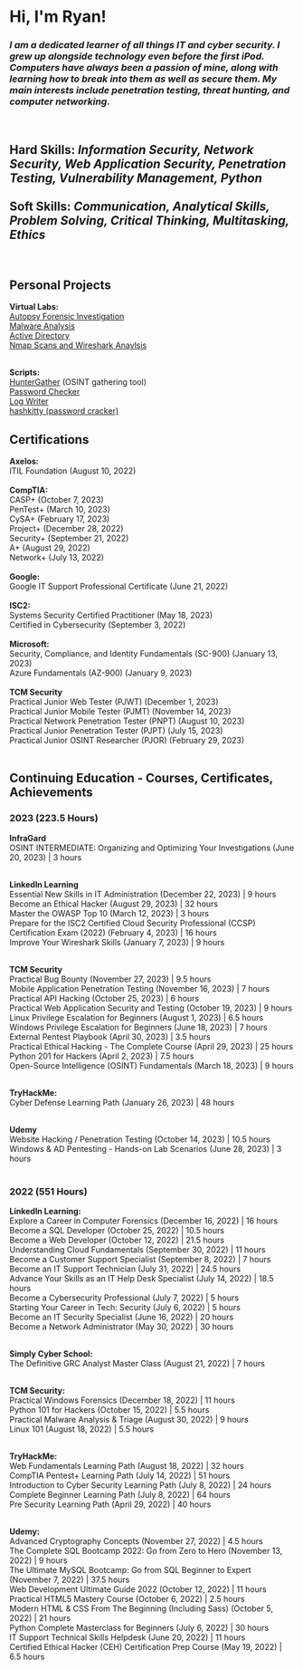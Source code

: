 <h1>Hi, I'm Ryan! <br/></h1>
<h3><i>I am a dedicated learner of all things IT and cyber security. I grew up alongside technology even before the first iPod. Computers have always been a passion of mine, along with learning how to break into them as well as secure them. My main interests include penetration testing, threat hunting, and computer networking.</i></h3><br/>
<h2><b>Hard Skills:</b> <i>Information Security, Network Security, Web Application Security, Penetration Testing, Vulnerability Management, Python</i><br/><br/>
<b>Soft Skills:</b> <i>Communication, Analytical Skills, Problem Solving, Critical Thinking, Multitasking, Ethics</i></h2><br/>

<h2><b>Personal Projects</b></h2>
<b>Virtual Labs:</b><br/>
<a href="https://github.com/Ryan-Sapone/Autopsy-Forensics/blob/main/Walkthrough.md">Autopsy Forensic Investigation</a><br/>
<a href="https://github.com/Ryan-Sapone/Malware-Analysis">Malware Analysis</a><br/>
<a href="https://github.com/Ryan-Sapone/Active-Directory-Setup">Active Directory</a><br/>
<a href="https://github.com/Ryan-Sapone/Nmap-and-Wireshark-Lab">Nmap Scans and Wireshark Anaylsis</a><br/><br/>

<b>Scripts:</b><br/>
<a href="https://github.com/Ryan-Sapone/HunterGather">HunterGather</a> (OSINT gathering tool)<br>
<a href="https://github.com/Ryan-Sapone/Password-Checker">Password Checker</a><br>
<a href="https://github.com/Ryan-Sapone/Log-Writer">Log Writer</a><br>
<a href="https://github.com/Ryan-Sapone/hashkitty">hashkitty (password cracker)</a>


<h2><b>Certifications</b></h2>
<b>Axelos:</b></br>
ITIL Foundation (August 10, 2022)</br></br>
<b>CompTIA:</b></br>
CASP+ (October 7, 2023)</br>
PenTest+ (March 10, 2023)</br>
CySA+ (February 17, 2023)</br>
Project+ (December 28, 2022)</br>
Security+ (September 21, 2022)</br>
A+ (August 29, 2022)</br>
Network+ (July 13, 2022)</br></br>
<b>Google:</b></br>
Google IT Support Professional Certificate (June 21, 2022)</br></br>
<b>ISC2:</b></br>
Systems Security Certified Practitioner (May 18, 2023)</br>
Certified in Cybersecurity (September 3, 2022)</br></br>
<b>Microsoft:</b></br>
Security, Compliance, and Identity Fundamentals (SC-900) (January 13, 2023)</br>
Azure Fundamentals (AZ-900) (January 9, 2023)</br></br>
<b>TCM Security</b></br>
Practical Junior Web Tester (PJWT) (December 1, 2023)</br>
Practical Junior Mobile Tester (PJMT) (November 14, 2023)</br>
Practical Network Penetration Tester (PNPT) (August 10, 2023)</br>
Practical Junior Penetration Tester (PJPT) (July 15, 2023)</br>
Practical Junior OSINT Researcher (PJOR) (February 29, 2023)</br></br>

<h2><b>Continuing Education - Courses, Certificates, Achievements</b></h2>

<h3>2023 (223.5 Hours)</h3>
<b>InfraGard</b></br>
OSINT INTERMEDIATE: Organizing and Optimizing Your Investigations (June 20, 2023) | 3 hours</br></br>

<b>LinkedIn Learning</b></br>
Essential New Skills in IT Administration (December 22, 2023) | 9 hours</br>
Become an Ethical Hacker (August 29, 2023) | 32 hours</br>
Master the OWASP Top 10 (March 12, 2023) | 3 hours</br>
Prepare for the ISC2 Certified Cloud Security Professional (CCSP) Certification Exam (2022) (February 4, 2023) | 16 hours</br>
Improve Your Wireshark Skills (January 7, 2023) | 9 hours</br></br>

<b>TCM Security</b></br>
Practical Bug Bounty (November 27, 2023) | 9.5 hours</br>
Mobile Application Penetration Testing (November 16, 2023) | 7 hours</br>
Practical API Hacking (October 25, 2023) | 6 hours</br>
Practical Web Application Security and Testing (October 19, 2023) | 9 hours</br>
Linux Privilege Escalation for Beginners (August 1, 2023) | 6.5 hours</br>
Windows Privilege Escalation for Beginners (June 18, 2023) | 7 hours</br>
External Pentest Playbook (April 30, 2023) | 3.5 hours</br>
Practical Ethical Hacking - The Complete Course (April 29, 2023) | 25 hours</br>
Python 201 for Hackers (April 2, 2023) | 7.5 hours</br>
Open-Source Intelligence (OSINT) Fundamentals (March 18, 2023) | 9 hours</br></br>

<b>TryHackMe:</b></br>
Cyber Defense Learning Path (January 26, 2023) | 48 hours</br></br>

<b>Udemy</b></br>
Website Hacking / Penetration Testing (October 14, 2023) | 10.5 hours</br>
Windows & AD Pentesting - Hands-on Lab Scenarios (June 28, 2023) | 3 hours</br></br>

<h3>2022 (551 Hours)</h3>
<b>LinkedIn Learning:</b></br>
Explore a Career in Computer Forensics (December 16, 2022) | 16 hours<br>
Become a SQL Developer (October 25, 2022) | 10.5 hours<br>
Become a Web Developer (October 12, 2022) | 21.5 hours</br>
Understanding Cloud Fundamentals (September 30, 2022) | 11 hours</br>
Become a Customer Support Specialist (September 8, 2022) | 7 hours</br>
Become an IT Support Technician (July 31, 2022) | 24.5 hours</br>
Advance Your Skills as an IT Help Desk Specialist (July 14, 2022) | 18.5 hours</br>
Become a Cybersecurity Professional (July 7, 2022) | 5 hours</br>
Starting Your Career in Tech: Security (July 6, 2022) | 5 hours</br>
Become an IT Security Specialist (June 16, 2022) | 20 hours</br>
Become a Network Administrator (May 30, 2022) | 30 hours</br></br>

<b>Simply Cyber School:</b></br>
The Definitive GRC Analyst Master Class (August 21, 2022) | 7 hours</br></br>

<b>TCM Security:</b></br>
Practical Windows Forensics (December 18, 2022) | 11 hours</br>
Python 101 for Hackers (October 15, 2022) | 5.5 hours</br>
Practical Malware Analysis & Triage (August 30, 2022) | 9 hours</br>
Linux 101 (August 18, 2022) | 5.5 hours</br></br>

<b>TryHackMe:</b></br>
Web Fundamentals Learning Path (August 18, 2022) | 32 hours</br>
CompTIA Pentest+ Learning Path (July 14, 2022) | 51 hours</br>
Introduction to Cyber Security Learning Path (July 8, 2022) | 24 hours</br>
Complete Beginner Learning Path (July 8, 2022) | 64 hours</br>
Pre Security Learning Path (April 29, 2022) | 40 hours</br></br>

<b>Udemy:</b></br>
Advanced Cryptography Concepts (November 27, 2022) | 4.5 hours</br>
The Complete SQL Bootcamp 2022: Go from Zero to Hero (November 13, 2022) | 9 hours</br>
The Ultimate MySQL Bootcamp: Go from SQL Beginner to Expert (November 7, 2022) | 37.5 hours</br>
Web Development Ultimate Guide 2022 (October 12, 2022) | 11 hours</br>
Practical HTML5 Mastery Course (October 6, 2022) | 2.5 hours</br>
Modern HTML & CSS From The Beginning (Including Sass) (October 5, 2022) | 21 hours</br>
Python Complete Masterclass for Beginners (July 6, 2022) | 30 hours</br>
IT Support Technical Skills Helpdesk (June 20, 2022) | 11 hours</br>
Certified Ethical Hacker (CEH) Certification Prep Course (May 19, 2022) | 6.5 hours</br></br>



